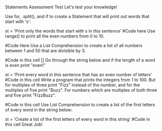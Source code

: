 Statements Assessment Test
Let's test your knowledge!

Use for, .split(), and if to create a Statement that will print out words that start with 's':

st = 'Print only the words that start with s in this sentence'
#Code here
Use range() to print all the even numbers from 0 to 10.

#Code Here
Use a List Comprehension to create a list of all numbers between 1 and 50 that are divisible by 3.

#Code in this cell
[]
Go through the string below and if the length of a word is even print "even!"

st = 'Print every word in this sentence that has an even number of letters'
#Code in this cell
Write a program that prints the integers from 1 to 100. But for multiples of three print "Fizz" instead of the number, and for the multiples of five print "Buzz". For numbers which are multiples of both three and five print "FizzBuzz".

#Code in this cell
Use List Comprehension to create a list of the first letters of every word in the string below:

st = 'Create a list of the first letters of every word in this string'
#Code in this cell
Great Job!